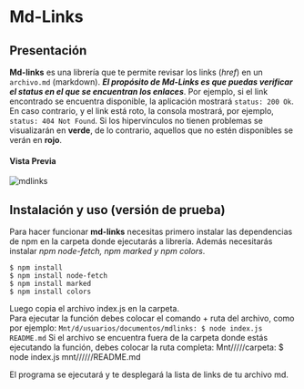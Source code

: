 # Md-Links

## Presentación

**Md-links** es una librería que te permite revisar los links (*href*) en un `archivo.md` (markdown). **_El propósito de Md-Links es que puedas verificar el status en el que se encuentran los enlaces_**. Por ejemplo, si el link encontrado se encuentra disponible, la aplicación mostrará `status: 200 Ok`. En caso contrario, y el link está roto, la consola mostrará, por ejemplo, `status: 404 Not Found`.
Si los hipervínculos no tienen problemas se visualizarán en **verde**, de lo contrario, aquellos que no estén disponibles se verán en **rojo**.

#### Vista Previa
![mdlinks](https://i.imgur.com/Dm8VQx2.png)


## Instalación y uso (versión de prueba)

Para hacer funcionar **md-links** necesitas primero instalar las dependencias de npm en la carpeta donde ejecutarás a librería. Además necesitarás instalar *npm node-fetch, npm marked y npm colors*.

`$ npm install`  
`$ npm install node-fetch`  
`$ npm install marked`  
`$ npm install colors`  

Luego copia el archivo index.js en la carpeta.  
Para ejecutar la función debes colocar el comando + ruta del archivo, como por ejemplo:
`Mnt/d/usuarios/documentos/mdlinks: $ node index.js README.md`
Si el archivo se encuentra fuera de la carpeta donde estás ejecutando la función, debes colocar la ruta completa:
Mnt/////carpeta: $ node index.js mnt//////README.md

El programa se ejecutará y te desplegará la lista de links de tu archivo md.
